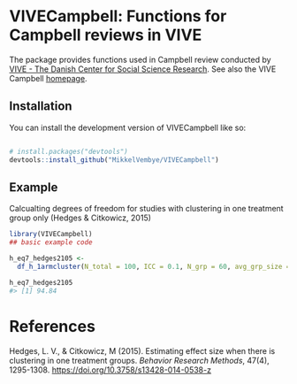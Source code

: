 
<!-- README.md is generated from README.Rmd. Please edit that file -->

# VIVECampbell: Functions for Campbell reviews in VIVE

<!-- badges: start -->
<!-- badges: end -->

The package provides functions used in Campbell review conducted by
[VIVE - The Danish Center for Social Science
Research](https://www.vive.dk/en/). See also the VIVE Campbell
[homepage](https://www.vive.dk/da/centre-og-netvaerk/campbell/).

## Installation

You can install the development version of VIVECampbell like so:

``` r

# install.packages("devtools")
devtools::install_github("MikkelVembye/VIVECampbell")
```

## Example

Calcualting degrees of freedom for studies with clustering in one
treatment group only (Hedges & Citkowicz, 2015)

``` r
library(VIVECampbell)
## basic example code

h_eq7_hedges2105 <- 
  df_h_1armcluster(N_total = 100, ICC = 0.1, N_grp = 60, avg_grp_size = 5)

h_eq7_hedges2105
#> [1] 94.84
```

# References

Hedges, L. V., & Citkowicz, M (2015). Estimating effect size when there
is clustering in one treatment groups. *Behavior Research Methods*,
47(4), 1295-1308. <https://doi.org/10.3758/s13428-014-0538-z>
